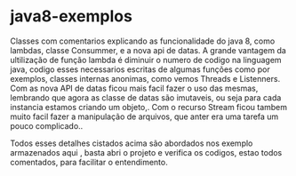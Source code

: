 # java8-exemplos
Classes com comentarios explicando as funcionalidade do java 8, como lambdas, classe Consummer, e a nova api de datas.
A grande vantagem da ultilização de função lambda é diminuir o numero de codigo na linguagem java, codigo esses necessarios 
escritas de algumas funções como por exemplos, classes internas anonimas, como vemos Threads e Listenners.
Com as nova API de datas ficou mais facil fazer o uso das mesmas, lembrando que agora as classe de datas são imutaveis, ou seja para cada
instancia estamos criando um objeto,.
Com o recurso Stream ficou tambem muito facil fazer a manipulação de arquivos, que anter era uma tarefa um pouco complicado..

Todos esses detalhes cistados acima são abordados nos exemplo armazenados aqui , basta abri o projeto e verifica os codigos, 
estao todos comentados, para facilitar o entendimento.
